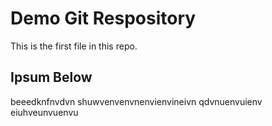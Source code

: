# Demo Git Respository

This is the first file in this repo.

## Ipsum Below

beeedknfnvdvn
shuwvenvenvnenvienvineivn
qdvnuenvuienv
eiuhveunvuenvu